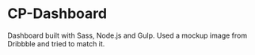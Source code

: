 # CP-Dashboard

Dashboard built with Sass, Node.js and Gulp. Used a mockup image from Dribbble and tried to match it.
